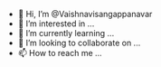 - 👋 Hi, I’m @Vaishnavisangappanavar
- 👀 I’m interested in ...
- 🌱 I’m currently learning ...
- 💞️ I’m looking to collaborate on ...
- 📫 How to reach me ...

<!---
Vaishnavisangappanavar/Vaishnavisangappanavar is a ✨ special ✨ repository because its `README.md` (this file) appears on your GitHub profile.
You can click the Preview link to take a look at your changes.
--->

